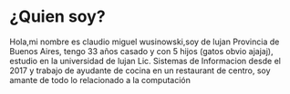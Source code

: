# ¿Quien soy?
  Hola,mi nombre es claudio miguel wusinowski,soy de lujan Provincia de Buenos Aires, tengo 33 años casado y con 5 hijos (gatos obvio ajajaj), estudio 
  en la universidad de lujan Lic. Sistemas de Informacion desde el 2017 y trabajo de ayudante de cocina en un restaurant de centro, soy amante de todo lo 
  relacionado a la computación 
#
<!--
Hola
**claudioCMW/claudioCMW** is a ✨ _special_ ✨ repository because its `README.md` (this file) appears on your GitHub profile.

Here are some ideas to get you started:

- 🔭 I’m currently working on ...
- 🌱 I’m currently learning ...
- 👯 I’m looking to collaborate on ...
- 🤔 I’m looking for help with ...
- 💬 Ask me about ...
- 📫 How to reach me: ...
- 😄 Pronouns: ...
- ⚡ Fun fact: ...
-->
